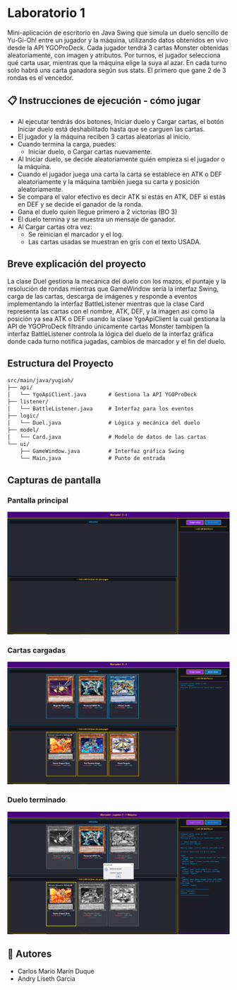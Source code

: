 # Laboratorio 1

Mini-aplicación de escritorio en Java Swing que simula un duelo
sencillo de Yu-Gi-Oh! entre un jugador y la máquina, utilizando datos obtenidos en vivo
desde la API YGOProDeck.
Cada jugador tendrá 3 cartas Monster obtenidas aleatoriamente, con imagen y
atributos.
Por turnos, el jugador selecciona qué carta usar, mientras que la máquina elige la suya al
azar. En cada turno solo habrá una carta ganadora según sus stats. El primero que gane
2 de 3 rondas es el vencedor.

## 📋 Instrucciones de ejecución - cómo jugar

- Al ejecutar tendrás dos botones, Iniciar duelo y Cargar cartas, el botón Iniciar duelo está deshabilitado hasta que se carguen las cartas.
- El jugador y la máquina reciben 3 cartas aleatorias al inicio.
- Cuando termina la carga, puedes:
  - Iniciar duelo, o Cargar cartas nuevamente.
- Al Iniciar duelo, se decide aleatoriamente quién empieza si el jugador o la máquina.
- Cuando el jugador juega una carta la carta se establece en ATK o DEF aleatoriamente y la máquina también juega su carta y posición aleatoriamente.
- Se compara el valor efectivo es decir ATK si estás en ATK, DEF si estás en DEF y se decide el ganador de la ronda.
- Gana el duelo quien llegue primero a 2 victorias (BO 3)
- El duelo termina y se muestra un mensaje de ganador.
- Al Cargar cartas otra vez:
  - Se reinician el marcador y el log.
   - Las cartas usadas se muestran en gris con el texto USADA.

## Breve explicación del proyecto

La clase Duel gestiona la mecánica del duelo con los mazos, el puntaje y la resolución de rondas mientras que GameWindow sería la interfaz Swing, carga de las cartas, descarga de imágenes y responde a eventos implementando la interfaz BattleListener mientras que la clase Card representa las cartas con el nombre, ATK, DEF, y la imagen asi como la posición ya sea ATK o DEF usando la clase YgoApiClient la cual gestiona la API de YGOProDeck filtrando únicamente cartas Monster tambipen la interfaz BattleListener controla la lógica del duelo de la interfaz gráfica donde cada turno notifica jugadas, cambios de marcador y el fin del duelo.

## Estructura del Proyecto

```
src/main/java/yugioh/
├── api/
│   └── YgoApiClient.java       # Gestiona la API YGOProDeck
├── listener/
│   └── BattleListener.java     # Interfaz para los eventos
├── logic/
│   └── Duel.java               # Lógica y mecánica del duelo
├── model/
│   └── Card.java               # Modelo de datos de las cartas
└── ui/
    ├── GameWindow.java         # Interfaz gráfica Swing
    └── Main.java               # Punto de entrada
```
## Capturas de pantalla
### Pantalla principal
![Pantalla principal](screenshots/1.png)
### Cartas cargadas
![Cartas cargadas](screenshots/2.png)
### Duelo terminado
![Duelo terminado](screenshots/3.png)


## 👤 Autores

- Carlos Mario Marín Duque
- Andry Liseth Garcia

